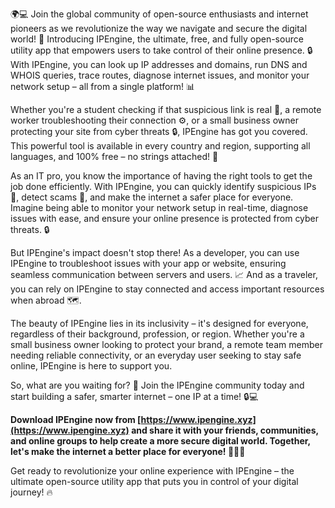 🌍️💻️ Join the global community of open-source enthusiasts and internet pioneers as we revolutionize the way we navigate and secure the digital world! 🚀 Introducing IPEngine, the ultimate, free, and fully open-source utility app that empowers users to take control of their online presence. 🔒 With IPEngine, you can look up IP addresses and domains, run DNS and WHOIS queries, trace routes, diagnose internet issues, and monitor your network setup – all from a single platform! 📊

Whether you're a student checking if that suspicious link is real 🤔, a remote worker troubleshooting their connection ⚙️, or a small business owner protecting your site from cyber threats 🔒, IPEngine has got you covered. This powerful tool is available in every country and region, supporting all languages, and 100% free – no strings attached! 💸

As an IT pro, you know the importance of having the right tools to get the job done efficiently. With IPEngine, you can quickly identify suspicious IPs 👮, detect scams 🚨, and make the internet a safer place for everyone. Imagine being able to monitor your network setup in real-time, diagnose issues with ease, and ensure your online presence is protected from cyber threats. 🔒

But IPEngine's impact doesn't stop there! As a developer, you can use IPEngine to troubleshoot issues with your app or website, ensuring seamless communication between servers and users. 📈 And as a traveler, you can rely on IPEngine to stay connected and access important resources when abroad 🗺️.

The beauty of IPEngine lies in its inclusivity – it's designed for everyone, regardless of their background, profession, or region. Whether you're a small business owner looking to protect your brand, a remote team member needing reliable connectivity, or an everyday user seeking to stay safe online, IPEngine is here to support you.

So, what are you waiting for? 🎉 Join the IPEngine community today and start building a safer, smarter internet – one IP at a time! 🔒️💻️

**Download IPEngine now from [https://www.ipengine.xyz](https://www.ipengine.xyz) and share it with your friends, communities, and online groups to help create a more secure digital world. Together, let's make the internet a better place for everyone! 🌟👫💪**

Get ready to revolutionize your online experience with IPEngine – the ultimate open-source utility app that puts you in control of your digital journey! 🔥